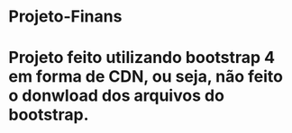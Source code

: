 # Projeto-Finans
# Projeto feito utilizando bootstrap 4 em forma de CDN, ou seja, não feito o donwload dos arquivos do bootstrap.
